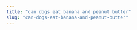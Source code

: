 ```yaml
---
title: "can dogs eat banana and peanut butter"
slug: "can-dogs-eat-banana-and-peanut-butter"
---
```



